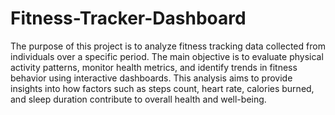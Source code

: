 # Fitness-Tracker-Dashboard
 The purpose of this project is to analyze fitness tracking data collected from individuals over a specific period. The main objective is to evaluate physical activity patterns, monitor health metrics, and identify trends in fitness behavior using interactive dashboards. This analysis aims to provide insights into how factors such as steps count, heart rate, calories burned, and sleep duration contribute to overall health and well-being.
